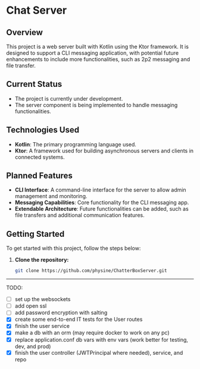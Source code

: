 # Chat Server

## Overview

This project is a web server built with Kotlin using the Ktor framework. It is designed to support a CLI messaging
application, with potential future enhancements to include more functionalities, such as 2p2 messaging and file
transfer.

## Current Status

- The project is currently under development.
- The server component is being implemented to handle messaging functionalities.

## Technologies Used

- **Kotlin**: The primary programming language used.
- **Ktor**: A framework used for building asynchronous servers and clients in connected systems.

## Planned Features

- **CLI Interface**: A command-line interface for the server to allow admin management and monitoring.
- **Messaging Capabilities**: Core functionality for the CLI messaging app.
- **Extendable Architecture**: Future functionalities can be added, such as file transfers and additional communication
  features.

## Getting Started

To get started with this project, follow the steps below:

1. **Clone the repository:**
   ```bash
   git clone https://github.com/physine/ChatterBoxServer.git
   ```

***

TODO:

- [ ] set up the websockets
- [ ] add open ssl
- [ ] add password encryption with salting
- [x] create some end-to-end IT tests for the User routes
- [x] finish the user service
- [x] make a db with an orm (may require docker to work on any pc)
- [x] replace application.conf db vars with env vars (work better for testing, dev, and prod)
- [x] finish the user controller (JWTPrincipal where needed), service, and repo